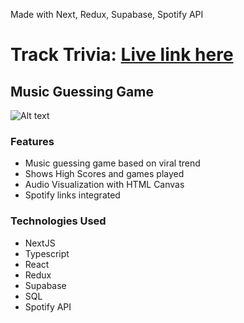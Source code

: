 Made with Next, Redux, Supabase, Spotify API

# Track Trivia: [Live link here](http://https://track-trivia.vercel.app/)

## Music Guessing Game

![Alt text](/src/assets/ss.png "Track Trivia")

### Features

- Music guessing game based on viral trend
- Shows High Scores and games played
- Audio Visualization with HTML Canvas
- Spotify links integrated

### Technologies Used

- NextJS
- Typescript
- React
- Redux
- Supabase
- SQL
- Spotify API
